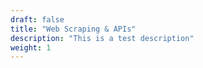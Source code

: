 ```yaml
---
draft: false
title: "Web Scraping & APIs"
description: "This is a test description"
weight: 1
---
```


